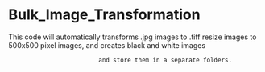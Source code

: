 # Bulk_Image_Transformation


This code will automatically transforms .jpg images to .tiff
                             resize images to 500x500 pixel images, and 
                             creates black and white images
                             
                             and store them in a separate folders.
